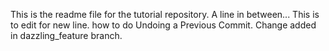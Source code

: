 This is the readme file for the tutorial repository.
A line in between...
This is to edit for new line.
how to do Undoing a Previous Commit.
Change added in dazzling_feature branch.